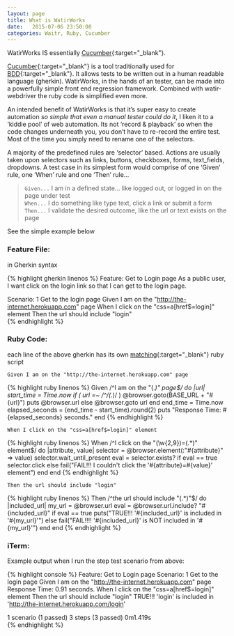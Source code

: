 ```yaml
---
layout: page
title: What is WatirWorks
date:   2015-07-06 23:50:00
categories: Waitr, Ruby, Cucumber
---
```


WatirWorks IS essentially [Cucumber](https://cucumber.io/){:target="\_blank"}.

[Cucumber](https://cucumber.io/){:target="\_blank"} is a tool traditionally used for [BDD](https://en.wikipedia.org/wiki/Behavior-driven_development){:target="\_blank"}.
It allows tests to be written out in a human readable language (gherkin).
WatirWorks, in the hands of an tester, can be made into
a powerfully simple front end regression framework.
Combined with watir-webdriver the ruby code is simplified even more.

An intended benefit of WatirWorks is that it’s super easy to create
automation *so simple that even a manual tester could do it*,
I liken it to a ‘kiddie pool’ of web automation.
Its not ‘record & playback’ so when the code changes underneath you,
you don’t have to re-record the entire test. Most of the time
you simply need to rename one of the selectors.

A majority of the predefined rules are ‘selector’ based.
Actions are usually taken upon selectors such as links, buttons,
checkboxes, forms, text_fields, dropdowns. A test case
in its simplest form would comprise of one ‘Given’ rule,
one ‘When’ rule and one ‘Then’ rule…

> `Given...` I am in a defined state… like logged out, or logged in on the page under test  
> `When...` I do something like type text, click a link or submit a form  
> `Then...` I validate the desired outcome, like the url or text exists on the page

See the simple example below

### Feature File:

in Gherkin syntax

{% highlight gherkin linenos %}
Feature: Get to Login page
      As a public user, I want click on the login link so that I can get to the login page.

  Scenario: 1 Get to the login page
    Given I am on the "http://the-internet.herokuapp.com" page
      When I click on the "css=a[href$=login]" element
        Then the url should include "login"    
{% endhighlight %}

### Ruby Code:
each line of the above gherkin has its own [matching](http://www.regular-expressions.info){:target="\_blank"} ruby script


`Given I am on the "http://the-internet.herokuapp.com" page`

{% highlight ruby linenos %}
Given /^I am on the "(.*)" page$/ do |url|
  start_time = Time.now
  if ( url =~ /^\/(.*)/ )
    @browser.goto(BASE_URL + "#{url}")
    puts @browser.url
  else
    @browser.goto url
  end
  end_time = Time.now
  elapsed_seconds = (end_time - start_time).round(2)
  puts "Response Time: #{elapsed_seconds} seconds."
end
{% endhighlight %}


`When I click on the "css=a[href$=login]" element`

{% highlight ruby linenos %}
When /^I click on the "(\w{2,9})=(.*)" element$/ do |attribute, value|
  selector = @browser.element(:"#{attribute}" => value)
  selector.wait_until_present
  eval = selector.exists?
  if eval == true
    selector.click
    else
      fail("FAIL!!! I couldn't click the '#{attribute}=#{value}' element")
  end
end 
{% endhighlight %}


`Then the url should include "login"`

{% highlight ruby linenos %}
Then /^the url should include "(.*)"$/ do |included_url|
  my_url = @browser.url
  eval = @browser.url.include? "#{included_url}"
  if eval == true
    puts("TRUE!!! '#{included_url}' is included in '#{my_url}'")
  else
    fail("FAIL!!!! '#{included_url}' is NOT included in '#{my_url}'")
  end
end
{% endhighlight %}


### iTerm:

Example output when I run the step test scenario from above:

{% highlight console %}
  Feature: Get to Login page
Scenario: 1 Get to the login page
  Given I am on the "http://the-internet.herokuapp.com" page
      Response Time: 0.91 seconds.
  When I click on the "css=a[href$=login]" element
  Then the url should include "login"
      TRUE!!! 'login' is included in 'http://the-internet.herokuapp.com/login'

1 scenario (1 passed)
3 steps (3 passed)
0m1.419s            
{% endhighlight %}
